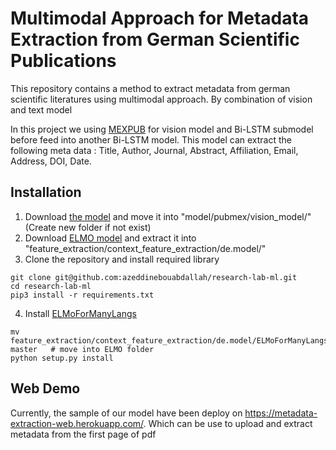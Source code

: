 # Multimodal Approach for Metadata Extraction from German Scientific Publications
This repository contains a method to extract metadata from german scientific 
literatures using multimodal approach. By combination of vision and text model

In this project we using [MEXPUB](https://github.com/nbeili/Metadata-extraction-from-German-scientific-papers) for vision model and Bi-LSTM submodel before feed into another Bi-LSTM model.
This model can extract the following meta data : Title, Author, Journal, Abstract, Affiliation, Email, Address, DOI, Date.
## Installation

1. Download [the model](https://drive.google.com/file/d/1Ie1SeTKoqzPH86DN2xPBgEz-3qq6DLoE/view?usp=sharing) and move it into "model/pubmex/vision_model/" (Create new folder if not exist)
2. Download [ELMO model](http://vectors.nlpl.eu/repository/11/142.zip) and extract it into "feature_extraction/context_feature_extraction/de.model/"
3. Clone the repository and install required library
``` 
git clone git@github.com:azeddinebouabdallah/research-lab-ml.git
cd research-lab-ml
pip3 install -r requirements.txt
```
4. Install [ELMoForManyLangs](https://github.com/HIT-SCIR/ELMoForManyLangs)
```
mv feature_extraction/context_feature_extraction/de.model/ELMoForManyLangs-master   # move into ELMO folder
python setup.py install
```

## Web Demo
Currently, the sample of our model have been deploy on https://metadata-extraction-web.herokuapp.com/. Which can be use to upload and extract metadata from the first page of pdf
